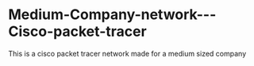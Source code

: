 # Medium-Company-network---Cisco-packet-tracer
This is a cisco packet tracer network made for a medium sized company
